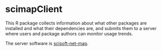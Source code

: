 scimapClient
============

This R package collects information about what other packages are installed and what
their dependencies are, and submits them to a server where users and package authors
can monitor usage trends. 

The server software is [scisoft-net-map](https://github.com/cbogart/scisoft-net-map).

